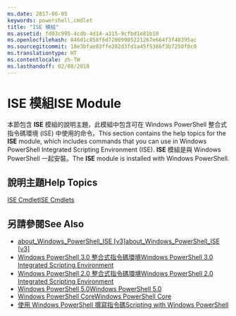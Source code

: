 ```yaml
---
ms.date: 2017-06-05
keywords: powershell,cmdlet
title: "ISE 模組"
ms.assetid: fd03c995-4cdb-4d14-a315-9cfbd1e81b10
ms.openlocfilehash: 846d1c858f6d72009985221267e664f3f40395ac
ms.sourcegitcommit: 18e3bfae83ffe282d3fd1a45f5386f3b7250f0c0
ms.translationtype: HT
ms.contentlocale: zh-TW
ms.lasthandoff: 02/08/2018
---
```

# <a name="ise-module"></a><span data-ttu-id="6aa16-103">ISE 模組</span><span class="sxs-lookup"><span data-stu-id="6aa16-103">ISE Module</span></span>
<span data-ttu-id="6aa16-104">本節包含 **ISE** 模組的說明主題，此模組中包含可在 Windows PowerShell 整合式指令碼環境 (ISE) 中使用的命令。</span><span class="sxs-lookup"><span data-stu-id="6aa16-104">This section contains the help topics for the **ISE** module, which includes commands that you can use in Windows PowerShell Integrated Scripting Environment (ISE).</span></span> <span data-ttu-id="6aa16-105">**ISE** 模組是與 Windows PowerShell 一起安裝。</span><span class="sxs-lookup"><span data-stu-id="6aa16-105">The **ISE** module is installed with Windows PowerShell.</span></span>

## <a name="help-topics"></a><span data-ttu-id="6aa16-106">說明主題</span><span class="sxs-lookup"><span data-stu-id="6aa16-106">Help Topics</span></span>
[<span data-ttu-id="6aa16-107">ISE Cmdlet</span><span class="sxs-lookup"><span data-stu-id="6aa16-107">ISE Cmdlets</span></span>](http://go.microsoft.com/fwlink/?LinkID=254686)

## <a name="see-also"></a><span data-ttu-id="6aa16-108">另請參閱</span><span class="sxs-lookup"><span data-stu-id="6aa16-108">See Also</span></span>
- <span data-ttu-id="6aa16-109">[about_Windows_PowerShell_ISE [v3]](https://technet.microsoft.com/en-us/library/dfa54d47-60c6-4fff-8197-c747e8d411bb)</span><span class="sxs-lookup"><span data-stu-id="6aa16-109">[about_Windows_PowerShell_ISE [v3]](https://technet.microsoft.com/en-us/library/dfa54d47-60c6-4fff-8197-c747e8d411bb)</span></span>
- [<span data-ttu-id="6aa16-110">Windows PowerShell 3.0 整合式指令碼環境</span><span class="sxs-lookup"><span data-stu-id="6aa16-110">Windows PowerShell 3.0 Integrated Scripting Environment</span></span>](http://go.microsoft.com/fwlink/?LinkId=254681)
- [<span data-ttu-id="6aa16-111">Windows PowerShell 2.0 整合式指令碼環境</span><span class="sxs-lookup"><span data-stu-id="6aa16-111">Windows PowerShell 2.0 Integrated Scripting Environment</span></span>](http://go.microsoft.com/fwlink/?LinkID=238569)
- [<span data-ttu-id="6aa16-112">Windows PowerShell 5.0</span><span class="sxs-lookup"><span data-stu-id="6aa16-112">Windows PowerShell 5.0</span></span>](../../whats-new/What-s-New-in-Windows-PowerShell-50.md)
- [<span data-ttu-id="6aa16-113">Windows PowerShell Core</span><span class="sxs-lookup"><span data-stu-id="6aa16-113">Windows PowerShell Core</span></span>](https://technet.microsoft.com/en-us/library/4b75f1e4-f327-48f3-92ab-bf5435094d41)
- [<span data-ttu-id="6aa16-114">使用 Windows PowerShell 撰寫指令碼</span><span class="sxs-lookup"><span data-stu-id="6aa16-114">Scripting with Windows PowerShell</span></span>](../../getting-started/fundamental/Scripting-with-Windows-PowerShell.md)

